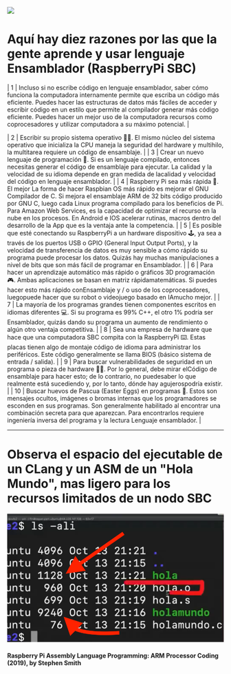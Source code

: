 ![](https://aiyprojects.withgoogle.com/static/images/vision-v2/guide/vision-025.jpg)
# Aquí hay diez razones por las que la gente aprende y usar lenguaje Ensamblador (RaspberryPi SBC)

| 1  	|  Incluso si no escribe código en lenguaje ensamblador, saber cómo funciona la computadora internamente permite que escriba un código más eficiente. Puedes hacer las estructuras de datos más fáciles de acceder y escribir código en un estilo que permite al compilador generar más código eficiente. Puedes hacer un mejor uso de la computadora recursos como coprocesadores y utilizar computadora a su máximo potencial. 	|

| 2  	| Escribir su propio sistema operativo 👩‍💻. El mismo núcleo del sistema operativo que inicializa la CPU maneja la seguridad del hardware y multihilo, la multitarea requiere un código de ensamblaje.                                                                                                                                                                                                                                	|
| 3  	| Crear un nuevo lenguaje de programación 🤖. Si es un lenguaje compilado, entonces necesitas generar el código de ensamblaje para ejecutar. La calidad y la velocidad de su idioma depende en gran medida de lacalidad y velocidad del código en lenguaje ensamblador.                                                                                                                                                         	|
| 4  	| Raspberry Pi sea más rápida 🚀. El mejor La forma de hacer Raspbian OS más rápido es mejorar el GNU Compilador de C. Si mejora el ensamblaje ARM de 32 bits código producido por GNU C, luego cada Linux programa compilado para los beneficios de Pi. Para Amazon Web Services, es la capacidad de optimizar el recurso en la nube en los procesos. En Android e IOS acelerar rutinas, macros dentro del desarrollo de la App que es la ventaja ante la competencia.                                                                                	|
| 5  	| Es posible que esté conectando su RaspberryPi a un hardware dispositivo 🕹️, ya sea a través de los puertos USB o GPIO (General Input Output Ports), y la velocidad de transferencia de datos es muy sensible a cómo rápido su programa puede procesar los datos. Quizás hay muchas manipulaciones a nivel de bits que son más fácil de programar en Ensamblador.                                                                  	|
| 6  	| Para hacer un aprendizaje automático más rápido o gráficos 3D programación 🎮. Ambas aplicaciones se basan en matriz rápidamatemáticas. Si puedes hacer esto más rápido conEnsamblaje y / o uso de los coprocesadores, luegopuede hacer que su robot o videojuego basado en IAmucho mejor.                                                                                                                                        	|
| 7  	| La mayoría de los programas grandes tienen componentes escritos en idiomas diferentes 💻. Si su programa es 99% C++, el otro 1% podría ser Ensamblador, quizás dando su programa un aumento de rendimiento o algún otro ventaja competitiva.                                                                                                                                                                                      	|
| 8  	| Sea una empresa de hardware que hace que una computadora SBC compita con la RaspberryPi ⌨️. Estas placas tienen algo de montaje código de idioma para administrar los periféricos. Este código generalmente se llama BIOS (básico sistema de entrada / salida).                                                                                                                                                                         	|
| 9  	| Para buscar vulnerabilidades de seguridad en un programa o pieza de hardware 🧞‍♂️. Por lo general, debe mirar elCódigo de ensamblaje para hacer esto; de lo contrario, no puedesaber lo que realmente está sucediendo y, por lo tanto, dónde hay agujerospodría existir.                                                                                                                                                            	|
| 10 	| Buscar huevos de Pascua (Easter Eggs) en programas 🥚. Estos son mensajes ocultos, imágenes o bromas internas que los programadores se esconden en sus programas. Son generalmente habilitado al encontrar una combinación secreta para que aparezcan. Para encontrarlos requiere ingeniería inversa del programa y la lectura Lenguaje ensamblador.                                                                            	|

----

# Observa el espacio del ejecutable de un CLang y un ASM de un "Hola Mundo", mas ligero para los recursos limitados de un nodo SBC

![](imagenes/optimizaejecutable.png)

#### Raspberry Pi Assembly Language Programming: ARM Processor Coding (2019), by Stephen Smith
